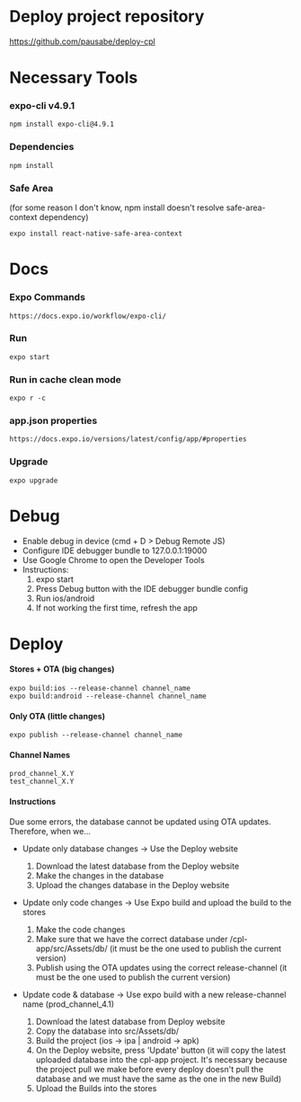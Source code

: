 # Deploy project repository
https://github.com/pausabe/deploy-cpl
# Necessary Tools
### expo-cli v4.9.1
    npm install expo-cli@4.9.1
### Dependencies
    npm install
### Safe Area
(for some reason I don't know, npm install doesn't resolve safe-area-context dependency)

    expo install react-native-safe-area-context
# Docs
### Expo Commands
    https://docs.expo.io/workflow/expo-cli/
### Run
    expo start
### Run in cache clean mode
    expo r -c
### app.json properties
    https://docs.expo.io/versions/latest/config/app/#properties
### Upgrade
    expo upgrade
# Debug
- Enable debug in device (cmd + D > Debug Remote JS)
- Configure IDE debugger bundle to 127.0.0.1:19000
- Use Google Chrome to open the Developer Tools
- Instructions:
  1. expo start
  2. Press Debug button with the IDE debugger bundle config
  3. Run ios/android
  4. If not working the first time, refresh the app
# Deploy
#### Stores + OTA (big changes)
    expo build:ios --release-channel channel_name
    expo build:android --release-channel channel_name
#### Only OTA (little changes)
    expo publish --release-channel channel_name
#### Channel Names
    prod_channel_X.Y
    test_channel_X.Y
#### Instructions
Due some errors, the database cannot be updated using OTA updates.
Therefore, when we...
- Update only database changes -> Use the Deploy website
  1. Download the latest database from the Deploy website
  2. Make the changes in the database
  3. Upload the changes database in the Deploy website

- Update only code changes -> Use Expo build and upload the build to the stores
  1. Make the code changes
  2. Make sure that we have the correct database under /cpl-app/src/Assets/db/ (it must be the one used to publish the current version)
  3. Publish using the OTA updates using the correct release-channel (it must be the one used to publish the current version)

- Update code & database -> Use expo build with a new release-channel name (prod_channel_4.1)
  1. Download the latest database from Deploy website
  2. Copy the database into src/Assets/db/
  3. Build the project (ios -> ipa | android -> apk)
  4. On the Deploy website, press 'Update' button (it will copy the latest uploaded database into the cpl-app project. It's necessary because the project pull we make before every deploy doesn't pull the database and we must have the same as the one in the new Build)
  5. Upload the Builds into the stores
